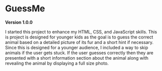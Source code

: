 # GuessMe

**Version 1.0.0**

I started this project to enhance my HTML, CSS, and JavaScript skills. This is project is 
designed for younger kids as the goal is to guess the correct animal based on a detailed picture
of its fur and a short hint if necessary. Since this is designed for a younger audience, I included
a way to skip animals if the user gets stuck. If the user guesses correctly then they are presented
with a short information section about the animal along with revealing the animal by displaying a full size photo.
